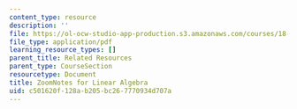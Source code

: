 ```yaml
---
content_type: resource
description: ''
file: https://ol-ocw-studio-app-production.s3.amazonaws.com/courses/18-06sc-linear-algebra-fall-2011/c501620f128ab205bc267770934d707a_MIT18_06SCF11_ZoomNotes.pdf
file_type: application/pdf
learning_resource_types: []
parent_title: Related Resources
parent_type: CourseSection
resourcetype: Document
title: ZoomNotes for Linear Algebra
uid: c501620f-128a-b205-bc26-7770934d707a
---
```

